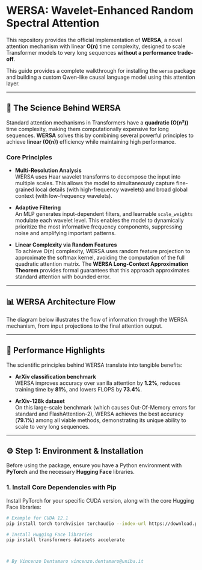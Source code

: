 # WERSA: Wavelet-Enhanced Random Spectral Attention

This repository provides the official implementation of **WERSA**, a novel attention mechanism with linear **O(n)** time complexity, designed to scale Transformer models to very long sequences **without a performance trade-off**.

This guide provides a complete walkthrough for installing the `wersa` package and building a custom Qwen-like causal language model using this attention layer.

---

## 🔬 The Science Behind WERSA

Standard attention mechanisms in Transformers have a **quadratic (O(n²))** time complexity, making them computationally expensive for long sequences. **WERSA** solves this by combining several powerful principles to achieve **linear (O(n))** efficiency while maintaining high performance.

### Core Principles

- **Multi-Resolution Analysis**  
  WERSA uses Haar wavelet transforms to decompose the input into multiple scales. This allows the model to simultaneously capture fine-grained local details (with high-frequency wavelets) and broad global context (with low-frequency wavelets).

- **Adaptive Filtering**  
  An MLP generates input-dependent filters, and learnable `scale_weights` modulate each wavelet level. This enables the model to dynamically prioritize the most informative frequency components, suppressing noise and amplifying important patterns.

- **Linear Complexity via Random Features**  
  To achieve O(n) complexity, WERSA uses random feature projection to approximate the softmax kernel, avoiding the computation of the full quadratic attention matrix. The **WERSA Long-Context Approximation Theorem** provides formal guarantees that this approach approximates standard attention with bounded error.

---

## 📊 WERSA Architecture Flow

The diagram below illustrates the flow of information through the WERSA mechanism, from input projections to the final attention output.

<!-- Optionally, insert architecture diagram here -->

---

## 🚀 Performance Highlights

The scientific principles behind WERSA translate into tangible benefits:

- **ArXiv classification benchmark**  
  WERSA improves accuracy over vanilla attention by **1.2%**, reduces training time by **81%**, and lowers FLOPS by **73.4%**.

- **ArXiv-128k dataset**  
  On this large-scale benchmark (which causes Out-Of-Memory errors for standard and FlashAttention-2), WERSA achieves the best accuracy (**79.1%**) among all viable methods, demonstrating its unique ability to scale to very long sequences.

---

## ⚙️ Step 1: Environment & Installation

Before using the package, ensure you have a Python environment with **PyTorch** and the necessary **Hugging Face** libraries.

### 1. Install Core Dependencies with Pip

Install PyTorch for your specific CUDA version, along with the core Hugging Face libraries:

```bash
# Example for CUDA 12.1
pip install torch torchvision torchaudio --index-url https://download.pytorch.org/whl/cu121

# Install Hugging Face libraries
pip install transformers datasets accelerate



# By Vincenzo Dentamaro vincenzo.dentamaro@uniba.it 

